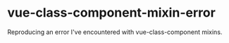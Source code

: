 # vue-class-component-mixin-error
Reproducing an error I've encountered with vue-class-component mixins.
